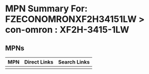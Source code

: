 



# MPN Summary For: FZECONOMRONXF2H34151LW > con-omron : XF2H-3415-1LW

## MPNs
  

|MPN|Direct Links|Search Links|
| :--- | :--- | :--- |
||||
